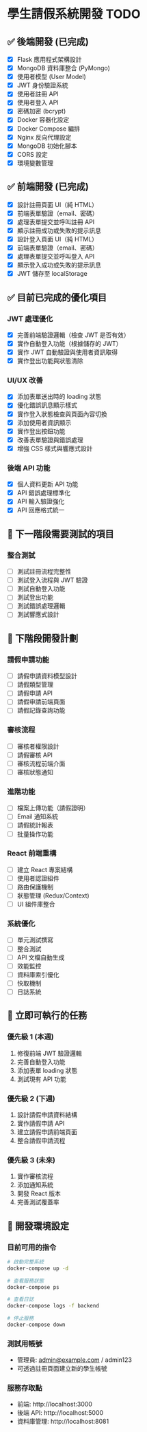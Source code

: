 # 學生請假系統開發 TODO

## ✅ 後端開發 (已完成)
- [x] Flask 應用程式架構設計
- [x] MongoDB 資料庫整合 (PyMongo)
- [x] 使用者模型 (User Model)
- [x] JWT 身份驗證系統
- [x] 使用者註冊 API
- [x] 使用者登入 API
- [x] 密碼加密 (bcrypt)
- [x] Docker 容器化設定
- [x] Docker Compose 編排
- [x] Nginx 反向代理設定
- [x] MongoDB 初始化腳本
- [x] CORS 設定
- [x] 環境變數管理

## ✅ 前端開發 (已完成)
- [x] 設計註冊頁面 UI（純 HTML）
- [x] 前端表單驗證（email、密碼）
- [x] 處理表單提交並呼叫註冊 API
- [x] 顯示註冊成功或失敗的提示訊息
- [x] 設計登入頁面 UI（純 HTML）
- [x] 前端表單驗證（email、密碼）
- [x] 處理表單提交並呼叫登入 API
- [x] 顯示登入成功或失敗的提示訊息
- [x] JWT 儲存至 localStorage

## ✅ 目前已完成的優化項目

### JWT 處理優化
- [x] 完善前端驗證邏輯（檢查 JWT 是否有效）
- [x] 實作自動登入功能（根據儲存的 JWT）
- [x] 實作 JWT 自動驗證與使用者資訊取得
- [x] 實作登出功能與狀態清除

### UI/UX 改善
- [x] 添加表單送出時的 loading 狀態
- [x] 優化錯誤訊息顯示樣式
- [x] 實作登入狀態檢查與頁面內容切換
- [x] 添加使用者資訊顯示
- [x] 實作登出按鈕功能
- [x] 改善表單驗證與錯誤處理
- [x] 增強 CSS 樣式與響應式設計

### 後端 API 功能
- [x] 個人資料更新 API 功能
- [x] API 錯誤處理標準化
- [x] API 輸入驗證強化
- [x] API 回應格式統一

## 🚧 下一階段需要測試的項目

### 整合測試
- [ ] 測試註冊流程完整性
- [ ] 測試登入流程與 JWT 驗證
- [ ] 測試自動登入功能
- [ ] 測試登出功能
- [ ] 測試錯誤處理邏輯
- [ ] 測試響應式設計

## 📅 下階段開發計劃

### 請假申請功能
- [ ] 請假申請資料模型設計
- [ ] 請假類型管理
- [ ] 請假申請 API
- [ ] 請假申請前端頁面
- [ ] 請假記錄查詢功能

### 審核流程
- [ ] 審核者權限設計
- [ ] 請假審核 API
- [ ] 審核流程前端介面
- [ ] 審核狀態通知

### 進階功能
- [ ] 檔案上傳功能（請假證明）
- [ ] Email 通知系統
- [ ] 請假統計報表
- [ ] 批量操作功能

### React 前端重構
- [ ] 建立 React 專案結構
- [ ] 使用者認證組件
- [ ] 路由保護機制
- [ ] 狀態管理 (Redux/Context)
- [ ] UI 組件庫整合

### 系統優化
- [ ] 單元測試撰寫
- [ ] 整合測試
- [ ] API 文檔自動生成
- [ ] 效能監控
- [ ] 資料庫索引優化
- [ ] 快取機制
- [ ] 日誌系統

## 🎯 立即可執行的任務

### 優先級 1 (本週)
1. 修復前端 JWT 驗證邏輯
2. 完善自動登入功能
3. 添加表單 loading 狀態
4. 測試現有 API 功能

### 優先級 2 (下週)
1. 設計請假申請資料結構
2. 實作請假申請 API
3. 建立請假申請前端頁面
4. 整合請假申請流程

### 優先級 3 (未來)
1. 實作審核流程
2. 添加通知系統
3. 開發 React 版本
4. 完善測試覆蓋率

## 🔧 開發環境設定

### 目前可用的指令
```bash
# 啟動完整系統
docker-compose up -d

# 查看服務狀態
docker-compose ps

# 查看日誌
docker-compose logs -f backend

# 停止服務
docker-compose down
```

### 測試用帳號
- 管理員: admin@example.com / admin123
- 可透過註冊頁面建立新的學生帳號

### 服務存取點
- 前端: http://localhost:3000
- 後端 API: http://localhost:5000
- 資料庫管理: http://localhost:8081
